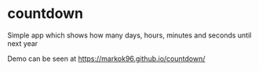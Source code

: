 # countdown
Simple app which shows how many days, hours, minutes and seconds until next year

Demo can be seen at https://markok96.github.io/countdown/
